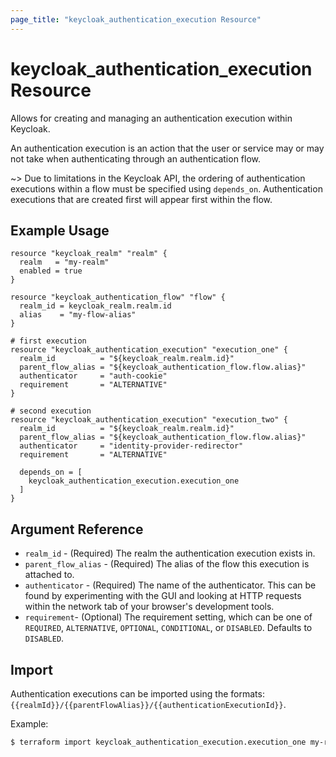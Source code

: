 ```yaml
---
page_title: "keycloak_authentication_execution Resource"
---
```


# keycloak\_authentication\_execution Resource

Allows for creating and managing an authentication execution within Keycloak.

An authentication execution is an action that the user or service may or may not take when authenticating through an authentication
flow.

~> Due to limitations in the Keycloak API, the ordering of authentication executions within a flow must be specified using `depends_on`. Authentication executions that are created first will appear first within the flow.

## Example Usage

```hcl
resource "keycloak_realm" "realm" {
  realm   = "my-realm"
  enabled = true
}

resource "keycloak_authentication_flow" "flow" {
  realm_id = keycloak_realm.realm.id
  alias    = "my-flow-alias"
}

# first execution
resource "keycloak_authentication_execution" "execution_one" {
  realm_id          = "${keycloak_realm.realm.id}"
  parent_flow_alias = "${keycloak_authentication_flow.flow.alias}"
  authenticator     = "auth-cookie"
  requirement       = "ALTERNATIVE"
}

# second execution
resource "keycloak_authentication_execution" "execution_two" {
  realm_id          = "${keycloak_realm.realm.id}"
  parent_flow_alias = "${keycloak_authentication_flow.flow.alias}"
  authenticator     = "identity-provider-redirector"
  requirement       = "ALTERNATIVE"

  depends_on = [
    keycloak_authentication_execution.execution_one
  ]
}
```

## Argument Reference

- `realm_id` - (Required) The realm the authentication execution exists in.
- `parent_flow_alias` - (Required) The alias of the flow this execution is attached to.
- `authenticator` - (Required) The name of the authenticator. This can be found by experimenting with the GUI and looking at HTTP requests within the network tab of your browser's development tools.
- `requirement`- (Optional) The requirement setting, which can be one of `REQUIRED`, `ALTERNATIVE`, `OPTIONAL`, `CONDITIONAL`, or `DISABLED`. Defaults to `DISABLED`.

## Import

Authentication executions can be imported using the formats: `{{realmId}}/{{parentFlowAlias}}/{{authenticationExecutionId}}`.

Example:

```bash
$ terraform import keycloak_authentication_execution.execution_one my-realm/my-flow-alias/30559fcf-6fb8-45ea-8c46-2b86f46ebc17
```
